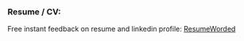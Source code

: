 ### Resume / CV:

Free instant feedback on resume and linkedin profile: [ResumeWorded](https://resumeworded.com/)

